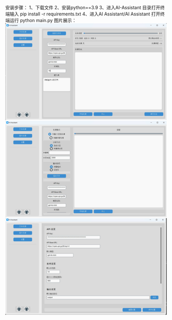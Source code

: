 安装步骤：
1、下载文件
2、安装python==3.9
3、进入AI-Assistant 目录打开终端输入 pip install -r requirements.txt
4、进入AI Assistant/AI Assistant  打开终端运行 python main.py
图片展示：
![图片处理](https://raw.githubusercontent.com/bone-de/AI-Assistant/main/AI%20Assistant/AI%20Assistant/assets/icons/%E5%9B%BE%E7%89%87%E5%A4%84%E7%90%86.jpg)
![文本处理](https://raw.githubusercontent.com/bone-de/AI-Assistant/main/AI%20Assistant/AI%20Assistant/assets/icons/%E6%96%87%E6%9C%AC%E5%A4%84%E7%90%86.jpg)
![设置](https://raw.githubusercontent.com/bone-de/AI-Assistant/main/AI%20Assistant/AI%20Assistant/assets/icons/%E8%AE%BE%E7%BD%AE.jpg)

